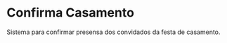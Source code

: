 <h1>Confirma Casamento</h1>
<p>Sistema para confirmar presensa dos convidados da festa de casamento.</p>